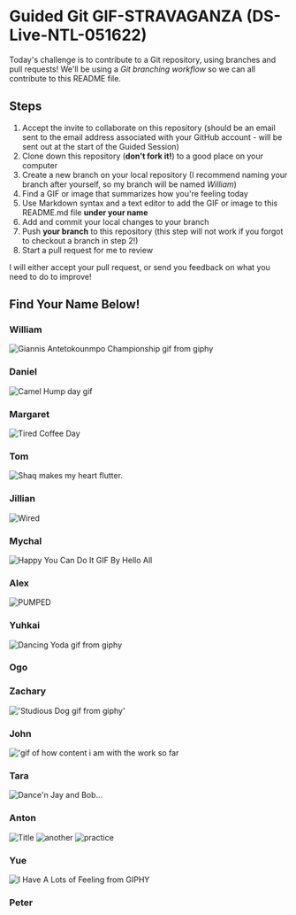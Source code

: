 # Guided Git GIF-STRAVAGANZA (DS-Live-NTL-051622)

Today's challenge is to contribute to a Git repository, using branches and pull requests! We'll be using a *Git branching workflow* so we can all contribute to this README file.

## Steps

1. Accept the invite to collaborate on this repository (should be an email sent to the email address associated with your GitHub account - will be sent out at the start of the Guided Session)
2. Clone down this repository (**don't fork it!**) to a good place on your computer
3. Create a new branch on your local repository (I recommend naming your branch after yourself, so my branch will be named _William_)
4. Find a GIF or image that summarizes how you're feeling today
5. Use Markdown syntax and a text editor to add the GIF or image to this README.md file **under your name**
6. Add and commit your local changes to your branch
7. Push **your branch** to this repository (this step will not work if you forgot to checkout a branch in step 2!)
8. Start a pull request for me to review

I will either accept your pull request, or send you feedback on what you need to do to improve!

## Find Your Name Below!

### William
![Giannis Antetokounmpo Championship gif from giphy](https://media.giphy.com/media/T2uMU496rQ0SaWQh63/giphy-downsized.gif)
### Daniel
![Camel Hump day gif](https://media.giphy.com/media/BVSMbtX5ZRGqwnCQnX/giphy.gif)

### Margaret
![Tired Coffee Day](https://giphy.com/gifs/garfield-cat-coffee-pzryvxGeykOxeC0fWb)
### Tom

![Shaq makes my heart flutter.](https://www.nba.com/kings/sites/kings/files/29-shaq-bird-hands-shaq-gifs.gif)

### Jillian
![Wired](https://media.giphy.com/media/3ohhwrJc3xZmZz4uBy/giphy.gif)

### Mychal
![Happy You Can Do It GIF By Hello All](https://media.giphy.com/media/uLgd9dOYWpnu5WkShY/giphy.gif)
### Alex
![PUMPED](https://media.giphy.com/media/9fum7ZNMeZIaI/giphy.gif)
### Yuhkai

![Dancing Yoda gif from giphy](https://media.giphy.com/media/6fScAIQR0P0xW/giphy.gif)

### Ogo

### Zachary
!['Studious 
Dog gif from 
giphy'](https://media.giphy.com/media/3LrK7Q7UhF5MnhZ5ja/giphy.gif)
### John
!['gif of how content i am with the work so far](https://c.tenor.com/aNeM2zaonAsAAAAd/im-just-happy-content.gif)
### Tara
![Dance'n Jay and Bob...](https://images.app.goo.gl/BbE2GMgpmG4uv4Ks8)
### Anton
![Title](https://media.giphy.com/media/8jLWtuTzN2DoQ/giphy.gif)
![another](https://media.giphy.com/media/3o7aTHene1fIqATgRy/giphy.gif)
![practice](https://media.giphy.com/media/l0MYySavTeer1yoiA/giphy.gif)
### Yue
![I Have A Lots of Feeling from GIPHY](https://giphy.com/gifs/thebachelorette-abc-bachelorette-the-eOYAeYbnNCYlBj3YUN)
### Peter
